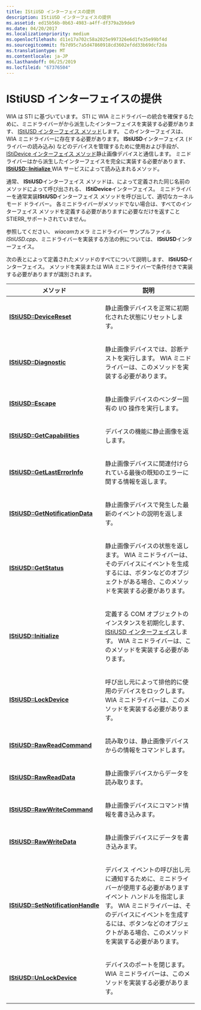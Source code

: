 ```yaml
---
title: IStiUSD インターフェイスの提供
description: IStiUSD インターフェイスの提供
ms.assetid: ed15b56b-0b63-4983-a4ff-df379a2b9de9
ms.date: 04/20/2017
ms.localizationpriority: medium
ms.openlocfilehash: d11e17a702c58a2025e997326e6d1fe35e99bf4d
ms.sourcegitcommit: fb7d95c7a5d47860918cd3602efdd33b69dcf2da
ms.translationtype: MT
ms.contentlocale: ja-JP
ms.lasthandoff: 06/25/2019
ms.locfileid: "67376504"
---
```

# <a name="providing-an-istiusd-interface"></a>IStiUSD インターフェイスの提供





WIA は STI に基づいています。 STI に WIA ミニドライバーの統合を確保するために、ミニドライバーがから派生したインターフェイスを実装する必要があります、 [IStiUSD インターフェイス メソッド](https://docs.microsoft.com/windows-hardware/drivers/ddi/content/_image/index)します。 このインターフェイスは、WIA ミニドライバーに存在する必要があります。 **IStiUSD**インターフェイス (ドライバーの読み込み) などのデバイスを管理するために使用および手段が、 [IStiDevice インターフェイス メソッド](https://docs.microsoft.com/windows-hardware/drivers/ddi/content/_image/index)静止画像デバイスと通信します。 ミニドライバーはから派生したインターフェイスを完全に実装する必要があります、 [ **IStiUSD::Initialize** ](https://docs.microsoft.com/windows-hardware/drivers/ddi/content/stiusd/nf-stiusd-istiusd-initialize) WIA サービスによって読み込まれるメソッド。

通常、 **IStiUSD**インターフェイス メソッドは、によって定義された同じ名前のメソッドによって呼び出される、 **IStiDevice**インターフェイス。 ミニドライバーを通常実装**IStiUSD**インターフェイス メソッドを呼び出して、適切なカーネル モード ドライバー。 各ミニドライバーがメソッドでない場合は、すべてのインターフェイス メソッドを定義する必要がありますに必要なだけを返すこと STIERR\_サポートされていません。

参照してください、 *wiacam*カメラ ミニドライバー サンプルファイル*IStiUSD.cpp*、ミニドライバーを実装する方法の例については、 **IStiUSD**インターフェイス。

次の表とによって定義されたメソッドのすべてについて説明します、 **IStiUSD**インターフェイス。 メソッドを実装または WIA ミニドライバーで条件付きで実装する必要がありますが識別されます。

<table>
<colgroup>
<col width="50%" />
<col width="50%" />
</colgroup>
<thead>
<tr class="header">
<th>メソッド</th>
<th>説明</th>
</tr>
</thead>
<tbody>
<tr class="odd">
<td><p><a href="https://docs.microsoft.com/windows-hardware/drivers/ddi/content/stiusd/nf-stiusd-istiusd-devicereset" data-raw-source="[&lt;strong&gt;IStiUSD::DeviceReset&lt;/strong&gt;](https://docs.microsoft.com/windows-hardware/drivers/ddi/content/stiusd/nf-stiusd-istiusd-devicereset)"><strong>IStiUSD::DeviceReset</strong></a></p></td>
<td><p>静止画像デバイスを正常に初期化された状態にリセットします。</p></td>
</tr>
<tr class="even">
<td><p><a href="https://docs.microsoft.com/windows-hardware/drivers/ddi/content/stiusd/nf-stiusd-istiusd-diagnostic" data-raw-source="[&lt;strong&gt;IStiUSD::Diagnostic&lt;/strong&gt;](https://docs.microsoft.com/windows-hardware/drivers/ddi/content/stiusd/nf-stiusd-istiusd-diagnostic)"><strong>IStiUSD::Diagnostic</strong></a></p></td>
<td><p>静止画像デバイスでは、診断テストを実行します。 WIA ミニドライバーは、このメソッドを実装する必要があります。</p></td>
</tr>
<tr class="odd">
<td><p><a href="https://docs.microsoft.com/windows-hardware/drivers/ddi/content/stiusd/nf-stiusd-istiusd-escape" data-raw-source="[&lt;strong&gt;IStiUSD::Escape&lt;/strong&gt;](https://docs.microsoft.com/windows-hardware/drivers/ddi/content/stiusd/nf-stiusd-istiusd-escape)"><strong>IStiUSD::Escape</strong></a></p></td>
<td><p>静止画像デバイスのベンダー固有の I/O 操作を実行します。</p></td>
</tr>
<tr class="even">
<td><p><a href="https://docs.microsoft.com/windows-hardware/drivers/ddi/content/stiusd/nf-stiusd-istiusd-getcapabilities" data-raw-source="[&lt;strong&gt;IStiUSD::GetCapabilities&lt;/strong&gt;](https://docs.microsoft.com/windows-hardware/drivers/ddi/content/stiusd/nf-stiusd-istiusd-getcapabilities)"><strong>IStiUSD::GetCapabilities</strong></a></p></td>
<td><p>デバイスの機能に静止画像を返します。</p></td>
</tr>
<tr class="odd">
<td><p><a href="https://docs.microsoft.com/windows-hardware/drivers/ddi/content/stiusd/nf-stiusd-istiusd-getlasterrorinfo" data-raw-source="[&lt;strong&gt;IStiUSD::GetLastErrorInfo&lt;/strong&gt;](https://docs.microsoft.com/windows-hardware/drivers/ddi/content/stiusd/nf-stiusd-istiusd-getlasterrorinfo)"><strong>IStiUSD::GetLastErrorInfo</strong></a></p></td>
<td><p>静止画像デバイスに関連付けられている最後の既知のエラーに関する情報を返します。</p></td>
</tr>
<tr class="even">
<td><p><a href="https://docs.microsoft.com/windows-hardware/drivers/ddi/content/stiusd/nf-stiusd-istiusd-getnotificationdata" data-raw-source="[&lt;strong&gt;IStiUSD::GetNotificationData&lt;/strong&gt;](https://docs.microsoft.com/windows-hardware/drivers/ddi/content/stiusd/nf-stiusd-istiusd-getnotificationdata)"><strong>IStiUSD::GetNotificationData</strong></a></p></td>
<td><p>静止画像デバイスで発生した最新のイベントの説明を返します。</p></td>
</tr>
<tr class="odd">
<td><p><a href="https://docs.microsoft.com/windows-hardware/drivers/ddi/content/stiusd/nf-stiusd-istiusd-getstatus" data-raw-source="[&lt;strong&gt;IStiUSD::GetStatus&lt;/strong&gt;](https://docs.microsoft.com/windows-hardware/drivers/ddi/content/stiusd/nf-stiusd-istiusd-getstatus)"><strong>IStiUSD::GetStatus</strong></a></p></td>
<td><p>静止画像デバイスの状態を返します。 WIA ミニドライバーは、そのデバイスにイベントを生成するには、ボタンなどのオブジェクトがある場合、このメソッドを実装する必要があります。</p></td>
</tr>
<tr class="even">
<td><p><a href="https://docs.microsoft.com/windows-hardware/drivers/ddi/content/stiusd/nf-stiusd-istiusd-initialize" data-raw-source="[&lt;strong&gt;IStiUSD::Initialize&lt;/strong&gt;](https://docs.microsoft.com/windows-hardware/drivers/ddi/content/stiusd/nf-stiusd-istiusd-initialize)"><strong>IStiUSD::Initialize</strong></a></p></td>
<td><p>定義する COM オブジェクトのインスタンスを初期化します、 <a href="https://docs.microsoft.com/windows-hardware/drivers/ddi/content/_image/index" data-raw-source="[IStiUSD interface](https://docs.microsoft.com/windows-hardware/drivers/ddi/content/_image/index)">IStiUSD インターフェイス</a>します。 WIA ミニドライバーは、このメソッドを実装する必要があります。</p></td>
</tr>
<tr class="odd">
<td><p><a href="https://docs.microsoft.com/windows-hardware/drivers/ddi/content/stiusd/nf-stiusd-istiusd-lockdevice" data-raw-source="[&lt;strong&gt;IStiUSD::LockDevice&lt;/strong&gt;](https://docs.microsoft.com/windows-hardware/drivers/ddi/content/stiusd/nf-stiusd-istiusd-lockdevice)"><strong>IStiUSD::LockDevice</strong></a></p></td>
<td><p>呼び出し元によって排他的に使用のデバイスをロックします。 WIA ミニドライバーは、このメソッドを実装する必要があります。</p></td>
</tr>
<tr class="even">
<td><p><a href="https://docs.microsoft.com/windows-hardware/drivers/ddi/content/stiusd/nf-stiusd-istiusd-rawreadcommand" data-raw-source="[&lt;strong&gt;IStiUSD::RawReadCommand&lt;/strong&gt;](https://docs.microsoft.com/windows-hardware/drivers/ddi/content/stiusd/nf-stiusd-istiusd-rawreadcommand)"><strong>IStiUSD::RawReadCommand</strong></a></p></td>
<td><p>読み取りは、静止画像デバイスからの情報をコマンドします。</p></td>
</tr>
<tr class="odd">
<td><p><a href="https://docs.microsoft.com/windows-hardware/drivers/ddi/content/stiusd/nf-stiusd-istiusd-rawreaddata" data-raw-source="[&lt;strong&gt;IStiUSD::RawReadData&lt;/strong&gt;](https://docs.microsoft.com/windows-hardware/drivers/ddi/content/stiusd/nf-stiusd-istiusd-rawreaddata)"><strong>IStiUSD::RawReadData</strong></a></p></td>
<td><p>静止画像デバイスからデータを読み取ります。</p></td>
</tr>
<tr class="even">
<td><p><a href="https://docs.microsoft.com/windows-hardware/drivers/ddi/content/stiusd/nf-stiusd-istiusd-rawwritecommand" data-raw-source="[&lt;strong&gt;IStiUSD::RawWriteCommand&lt;/strong&gt;](https://docs.microsoft.com/windows-hardware/drivers/ddi/content/stiusd/nf-stiusd-istiusd-rawwritecommand)"><strong>IStiUSD::RawWriteCommand</strong></a></p></td>
<td><p>静止画像デバイスにコマンド情報を書き込みます。</p></td>
</tr>
<tr class="odd">
<td><p><a href="https://docs.microsoft.com/windows-hardware/drivers/ddi/content/stiusd/nf-stiusd-istiusd-rawwritedata" data-raw-source="[&lt;strong&gt;IStiUSD::RawWriteData&lt;/strong&gt;](https://docs.microsoft.com/windows-hardware/drivers/ddi/content/stiusd/nf-stiusd-istiusd-rawwritedata)"><strong>IStiUSD::RawWriteData</strong></a></p></td>
<td><p>静止画像デバイスにデータを書き込みます。</p></td>
</tr>
<tr class="even">
<td><p><a href="https://docs.microsoft.com/windows-hardware/drivers/ddi/content/stiusd/nf-stiusd-istiusd-setnotificationhandle" data-raw-source="[&lt;strong&gt;IStiUSD::SetNotificationHandle&lt;/strong&gt;](https://docs.microsoft.com/windows-hardware/drivers/ddi/content/stiusd/nf-stiusd-istiusd-setnotificationhandle)"><strong>IStiUSD::SetNotificationHandle</strong></a></p></td>
<td><p>デバイス イベントの呼び出し元に通知するために、ミニドライバーが使用する必要がありますイベント ハンドルを指定します。 WIA ミニドライバーは、そのデバイスにイベントを生成するには、ボタンなどのオブジェクトがある場合、このメソッドを実装する必要があります。</p></td>
</tr>
<tr class="odd">
<td><p><a href="https://docs.microsoft.com/windows-hardware/drivers/ddi/content/stiusd/nf-stiusd-istiusd-unlockdevice" data-raw-source="[&lt;strong&gt;IStiUSD::UnLockDevice&lt;/strong&gt;](https://docs.microsoft.com/windows-hardware/drivers/ddi/content/stiusd/nf-stiusd-istiusd-unlockdevice)"><strong>IStiUSD::UnLockDevice</strong></a></p></td>
<td><p>デバイスのポートを閉じます。 WIA ミニドライバーは、このメソッドを実装する必要があります。</p></td>
</tr>
</tbody>
</table>

 

 

 





